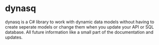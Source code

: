 # dynasq

dynasq is a C# library to work with dynamic data models without having to create seperate models or change them when you update your API or SQL database. All future information like a small part of the documentation and updates.
